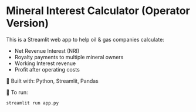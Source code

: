 # Mineral Interest Calculator (Operator Version)

This is a Streamlit web app to help oil & gas companies calculate:
- Net Revenue Interest (NRI)
- Royalty payments to multiple mineral owners
- Working Interest revenue
- Profit after operating costs

🔧 Built with: Python, Streamlit, Pandas

🚀 To run:
```bash
streamlit run app.py
